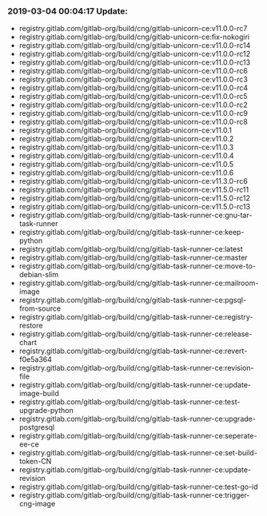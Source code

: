 ### 2019-03-04 00:04:17 Update:

- registry.gitlab.com/gitlab-org/build/cng/gitlab-unicorn-ce:v11.0.0-rc7
- registry.gitlab.com/gitlab-org/build/cng/gitlab-unicorn-ce:fix-nokogiri
- registry.gitlab.com/gitlab-org/build/cng/gitlab-unicorn-ce:v11.0.0-rc14
- registry.gitlab.com/gitlab-org/build/cng/gitlab-unicorn-ce:v11.0.0-rc12
- registry.gitlab.com/gitlab-org/build/cng/gitlab-unicorn-ce:v11.0.0-rc13
- registry.gitlab.com/gitlab-org/build/cng/gitlab-unicorn-ce:v11.0.0-rc6
- registry.gitlab.com/gitlab-org/build/cng/gitlab-unicorn-ce:v11.0.0-rc3
- registry.gitlab.com/gitlab-org/build/cng/gitlab-unicorn-ce:v11.0.0-rc4
- registry.gitlab.com/gitlab-org/build/cng/gitlab-unicorn-ce:v11.0.0-rc5
- registry.gitlab.com/gitlab-org/build/cng/gitlab-unicorn-ce:v11.0.0-rc2
- registry.gitlab.com/gitlab-org/build/cng/gitlab-unicorn-ce:v11.0.0-rc9
- registry.gitlab.com/gitlab-org/build/cng/gitlab-unicorn-ce:v11.0.0-rc8
- registry.gitlab.com/gitlab-org/build/cng/gitlab-unicorn-ce:v11.0.1
- registry.gitlab.com/gitlab-org/build/cng/gitlab-unicorn-ce:v11.0.2
- registry.gitlab.com/gitlab-org/build/cng/gitlab-unicorn-ce:v11.0.3
- registry.gitlab.com/gitlab-org/build/cng/gitlab-unicorn-ce:v11.0.4
- registry.gitlab.com/gitlab-org/build/cng/gitlab-unicorn-ce:v11.0.5
- registry.gitlab.com/gitlab-org/build/cng/gitlab-unicorn-ce:v11.0.6
- registry.gitlab.com/gitlab-org/build/cng/gitlab-unicorn-ce:v11.3.0-rc6
- registry.gitlab.com/gitlab-org/build/cng/gitlab-unicorn-ce:v11.5.0-rc11
- registry.gitlab.com/gitlab-org/build/cng/gitlab-unicorn-ce:v11.5.0-rc12
- registry.gitlab.com/gitlab-org/build/cng/gitlab-unicorn-ce:v11.5.0-rc13
- registry.gitlab.com/gitlab-org/build/cng/gitlab-task-runner-ce:gnu-tar-task-runner
- registry.gitlab.com/gitlab-org/build/cng/gitlab-task-runner-ce:keep-python
- registry.gitlab.com/gitlab-org/build/cng/gitlab-task-runner-ce:latest
- registry.gitlab.com/gitlab-org/build/cng/gitlab-task-runner-ce:master
- registry.gitlab.com/gitlab-org/build/cng/gitlab-task-runner-ce:move-to-debian-slim
- registry.gitlab.com/gitlab-org/build/cng/gitlab-task-runner-ce:mailroom-image
- registry.gitlab.com/gitlab-org/build/cng/gitlab-task-runner-ce:pgsql-from-source
- registry.gitlab.com/gitlab-org/build/cng/gitlab-task-runner-ce:registry-restore
- registry.gitlab.com/gitlab-org/build/cng/gitlab-task-runner-ce:release-chart
- registry.gitlab.com/gitlab-org/build/cng/gitlab-task-runner-ce:revert-f0e5a364
- registry.gitlab.com/gitlab-org/build/cng/gitlab-task-runner-ce:revision-file
- registry.gitlab.com/gitlab-org/build/cng/gitlab-task-runner-ce:update-image-build
- registry.gitlab.com/gitlab-org/build/cng/gitlab-task-runner-ce:test-upgrade-python
- registry.gitlab.com/gitlab-org/build/cng/gitlab-task-runner-ce:upgrade-postgresql
- registry.gitlab.com/gitlab-org/build/cng/gitlab-task-runner-ce:seperate-ee-ce
- registry.gitlab.com/gitlab-org/build/cng/gitlab-task-runner-ce:set-build-token-CN
- registry.gitlab.com/gitlab-org/build/cng/gitlab-task-runner-ce:update-revision
- registry.gitlab.com/gitlab-org/build/cng/gitlab-task-runner-ce:test-go-id
- registry.gitlab.com/gitlab-org/build/cng/gitlab-task-runner-ce:trigger-cng-image
